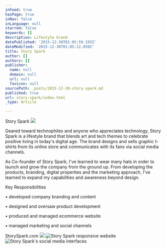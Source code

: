 ```yaml
---
inFeed: true
hasPage: true
inNav: false
inLanguage: null
starred: false
keywords: []
description: Lifestyle brand
datePublished: '2015-12-30T01:05:59.193Z'
dateModified: '2015-12-30T01:05:12.850Z'
title: Story Spark
author: []
authors: []
publisher:
  name: null
  domain: null
  url: null
  favicon: null
sourcePath: _posts/2015-12-30-story-spark.md
published: true
url: story-spark/index.html
_type: Article

---
```

Story Spark
![](https://the-grid-user-content.s3-us-west-2.amazonaws.com/ebadd9ae-10c5-4d4e-807a-71dd2a3ade04.jpg)

Geared toward technophiles and anyone who appreciates technology, Story Spark is a lifestyle brand that blends art and tech themes to celebrate positive living in today's digital age. The brand designs and sells graphic t-shirts from its online store and communicates with its fans via social media channels. 

As Co-founder of Story Spark, I've learned to wear many hats in order to launch and grow the company from the ground up. From developing the products, branding, digital properties and the marketing approach, I've learned to expand my capabilities and awareness beyond design. 

Key Responsibilities 

• developed company branding and content

• designed and oversaw product development 

• produced and managed ecommerce website 

• managed marketing and social channels 

StorySpark.com
![](https://the-grid-user-content.s3-us-west-2.amazonaws.com/2dc40bb8-32ab-4b04-90a5-20d8e5897315.jpg)
![Story Spark responsive website](https://the-grid-user-content.s3-us-west-2.amazonaws.com/7fae6f62-f9af-45b8-9398-aefe43dd4a23.PNG)
![Story Spark's social media interfaces](https://the-grid-user-content.s3-us-west-2.amazonaws.com/37405efa-32bf-4717-aeea-4bd1bbce737d.jpg)